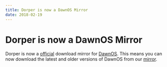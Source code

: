 ```yaml
---
title: Dorper is now a DawnOS Mirror
date: 2018-02-19
---
```

<h1>Dorper is now a DawnOS Mirror</h1>
<p>Dorper is now a <a href="http://gerigeri.uw.hu/DawnOS/download.html">official</a> download mirror for <a href="http://gerigeri.uw.hu/DawnOS">DawnOS</a>. This means you can now download the latest and older versions of DawnOS from our <a href="https://mirror.dorper.me/dawn">mirror</a>.</p>
